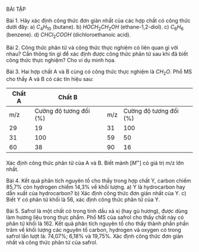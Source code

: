 BÀI TẬP

Bài 1. Hãy xác định công thức đơn giản nhất của các hợp chất có công thức dưới đây:
a) $C_4H_{10}$ (butane).
b) $HOCH_2CH_2OH$ (ethane-1,2-diol).
c) $C_6H_6$ (benzene).
d) $CHCl_2COOH$ (dichloroethanoic acid).

Bài 2. Công thức phân tử và công thức thực nghiệm có liên quan gì với nhau? Cần thông tin gì để xác định được công thức phân tử sau khi đã biết công thức thực nghiệm? Cho ví dụ minh họa.

Bài 3. Hai hợp chất A và B cùng có công thức thực nghiệm là $CH_2O$. Phổ MS cho thấy A và B có các tín hiệu sau:

| Chất A | Chất B | | |
|--------|--------|---|---|
| m/z | Cường độ tương đối (%) | m/z | Cường độ tương đối (%) |
| 29 | 19 | 31 | 100 |
| 31 | 100 | 59 | 50 |
| 60 | 38 | 90 | 16 |

Xác định công thức phân tử của A và B. Biết mảnh $[M^+]$ có giá trị m/z lớn nhất.

Bài 4. Kết quả phân tích nguyên tố cho thấy trong hợp chất Y, carbon chiếm 85,7% còn hydrogen chiếm 14,3% về khối lượng.
a) Y là hydrocarbon hay dẫn xuất của hydrocarbon?
b) Xác định công thức đơn giản nhất của Y.
c) Biết Y có phân tử khối là 56, xác định công thức phân tử của Y.

Bài 5. Safrol là một chất có trong tinh dầu xả xị (hay gù hương), được dùng làm hương liệu trong thực phẩm. Phổ MS của safrol cho thấy chất này có phân tử khối là 162. Kết quả phân tích nguyên tố cho thấy thành phần phần trăm về khối lượng các nguyên tố carbon, hydrogen và oxygen có trong safrol lần lượt là: 74,07%; 6,18% và 19,75%. Xác định công thức đơn giản nhất và công thức phân tử của safrol.